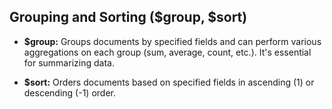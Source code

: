 ## Grouping and Sorting ($group, $sort)

* **$group:** Groups documents by specified fields and can perform various aggregations on each group (sum, average, count, etc.). It's essential for summarizing data.

* **$sort:** Orders documents based on specified fields in ascending (1) or descending (-1) order.